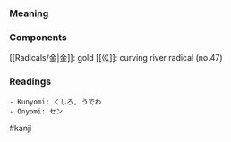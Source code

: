 ### Meaning



### Components

[[Radicals/金|金]]: gold [[巛]]: curving river radical (no.47)

### Readings

```
- Kunyomi: くしろ, うでわ
- Onyomi: セン
```

#kanji